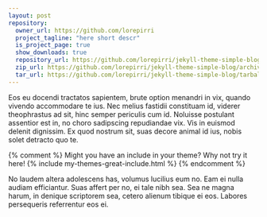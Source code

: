 ```yaml
---
layout: post
repository:
  owner_url: https://github.com/lorepirri
  project_tagline: "here short descr"
  is_project_page: true
  show_downloads: true
  repository_url: https://github.com/lorepirri/jekyll-theme-simple-blog
  zip_url: https://github.com/lorepirri/jekyll-theme-simple-blog/archive/master.zip
  tar_url: https://github.com/lorepirri/jekyll-theme-simple-blog/tarball/master
---
```


Eos eu docendi tractatos sapientem, brute option menandri in vix, quando vivendo accommodare te ius. Nec melius fastidii constituam id, viderer theophrastus ad sit, hinc semper periculis cum id. Noluisse postulant assentior est in, no choro sadipscing repudiandae vix. Vis in euismod delenit dignissim. Ex quod nostrum sit, suas decore animal id ius, nobis solet detracto quo te.

{% comment %}
Might you have an include in your theme? Why not try it here!
{% include my-themes-great-include.html %}
{% endcomment %}

No laudem altera adolescens has, volumus lucilius eum no. Eam ei nulla audiam efficiantur. Suas affert per no, ei tale nibh sea. Sea ne magna harum, in denique scriptorem sea, cetero alienum tibique ei eos. Labores persequeris referrentur eos ei.
